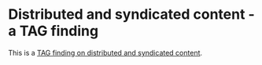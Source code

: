 # Distributed and syndicated content - a TAG finding

This is a <a href='https://w3ctag.github.io/distributed-content'>TAG finding on distributed and syndicated content</a>.
